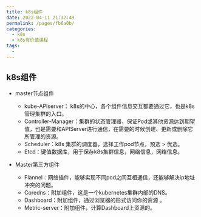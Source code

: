 ```yaml
---
title: k8s组件
date: 2022-04-11 21:32:49
permalink: /pages/fb6a0b/
categories:
  - k8s
  - k8s有价值课程
tags:
  - 
---
```





## k8s组件
  * master节点组件
    * kube-APIserver： k8s的中心，各个组件信息交互都要通过它，也是k8s管理集群的入口。
    * Controller-Manager：集群的状态管理器，保证Pod或其他资源达到期望值，也是需要和APIServer进行通信，在需要的时候创建、更新或删除它所管理的资源。
    * Scheduler：k8s 集群的调度器，选择工作pod节点，预选 > 优选。
    * Etcd：键值数据库，用于保存k8s集群信息，网络信息，网络信息。

  * Master第三方组件
    * Flannel：网络插件，能够实现不同pod之间互相通信，还能够解决ip地址冲突的问题。
    * Coredns：附加组件，这是一个kubernetes集群内部的DNS。
    * Dashboard：附加组件，通过浏览器的形式访问你的资源 。
    * Metric-server：附加组件，计算Dashboard上资源的。


